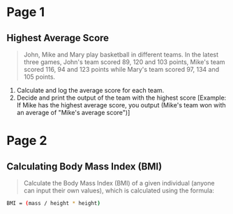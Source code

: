 # Page 1

## Highest Average Score

> John, Mike and Mary play basketball in different teams. In the latest three games, John's team scored 89, 120 and 103 points, Mike's team scored 116, 94 and 123 points while Mary's team scored 97, 134 and 105 points.

1.  Calculate and log the average score for each team.
2.  Decide and print the output of the team with the highest score [Example: If Mike has the highest average score, you output (Mike's team won with an average of "Mike's average score")]

# Page 2

## Calculating Body Mass Index (BMI)

> Calculate the Body Mass Index (BMI) of a given individual (anyone can input their own values), which is calculated using the formula:

```bash
BMI = (mass / height * height)

```
